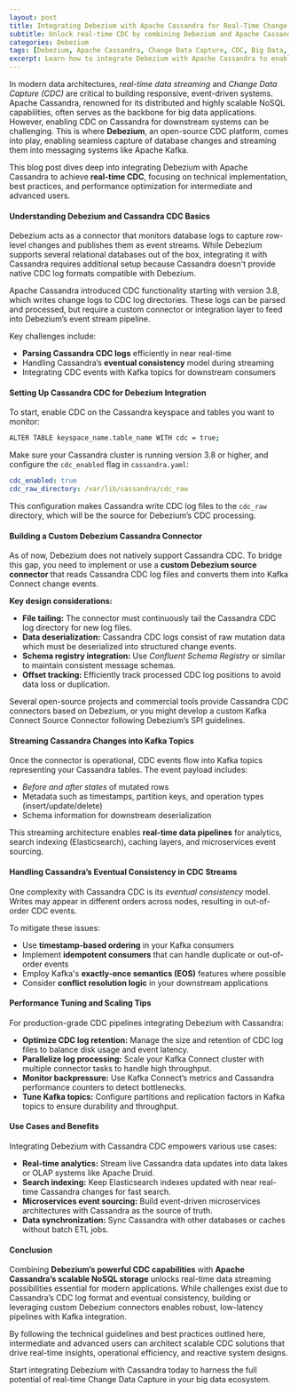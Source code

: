 ```yaml
---
layout: post
title: Integrating Debezium with Apache Cassandra for Real-Time Change Data Capture
subtitle: Unlock real-time CDC by combining Debezium and Apache Cassandra for scalable, low-latency data streaming
categories: Debezium
tags: [Debezium, Apache Cassandra, Change Data Capture, CDC, Big Data, Kafka, Real-Time Data, Distributed Systems]
excerpt: Learn how to integrate Debezium with Apache Cassandra to enable real-time change data capture, ensuring scalable and reliable streaming of database changes for advanced data architectures.
---
```

In modern data architectures, *real-time data streaming* and *Change Data Capture (CDC)* are critical to building responsive, event-driven systems. Apache Cassandra, renowned for its distributed and highly scalable NoSQL capabilities, often serves as the backbone for big data applications. However, enabling CDC on Cassandra for downstream systems can be challenging. This is where **Debezium**, an open-source CDC platform, comes into play, enabling seamless capture of database changes and streaming them into messaging systems like Apache Kafka.

This blog post dives deep into integrating Debezium with Apache Cassandra to achieve **real-time CDC**, focusing on technical implementation, best practices, and performance optimization for intermediate and advanced users.

#### Understanding Debezium and Cassandra CDC Basics

Debezium acts as a connector that monitors database logs to capture row-level changes and publishes them as event streams. While Debezium supports several relational databases out of the box, integrating it with Cassandra requires additional setup because Cassandra doesn't provide native CDC log formats compatible with Debezium.

Apache Cassandra introduced CDC functionality starting with version 3.8, which writes change logs to CDC log directories. These logs can be parsed and processed, but require a custom connector or integration layer to feed into Debezium’s event stream pipeline.

Key challenges include:
- **Parsing Cassandra CDC logs** efficiently in near real-time
- Handling Cassandra’s **eventual consistency** model during streaming
- Integrating CDC events with Kafka topics for downstream consumers

#### Setting Up Cassandra CDC for Debezium Integration

To start, enable CDC on the Cassandra keyspace and tables you want to monitor:

```bash
ALTER TABLE keyspace_name.table_name WITH cdc = true;
```

Make sure your Cassandra cluster is running version 3.8 or higher, and configure the `cdc_enabled` flag in `cassandra.yaml`:

```yaml
cdc_enabled: true
cdc_raw_directory: /var/lib/cassandra/cdc_raw
```

This configuration makes Cassandra write CDC log files to the `cdc_raw` directory, which will be the source for Debezium’s CDC processing.

#### Building a Custom Debezium Cassandra Connector

As of now, Debezium does not natively support Cassandra CDC. To bridge this gap, you need to implement or use a **custom Debezium source connector** that reads Cassandra CDC log files and converts them into Kafka Connect change events.

**Key design considerations:**
- **File tailing:** The connector must continuously tail the Cassandra CDC log directory for new log files.
- **Data deserialization:** Cassandra CDC logs consist of raw mutation data which must be deserialized into structured change events.
- **Schema registry integration:** Use *Confluent Schema Registry* or similar to maintain consistent message schemas.
- **Offset tracking:** Efficiently track processed CDC log positions to avoid data loss or duplication.

Several open-source projects and commercial tools provide Cassandra CDC connectors based on Debezium, or you might develop a custom Kafka Connect Source Connector following Debezium’s SPI guidelines.

#### Streaming Cassandra Changes into Kafka Topics

Once the connector is operational, CDC events flow into Kafka topics representing your Cassandra tables. The event payload includes:

- *Before and after states* of mutated rows
- Metadata such as timestamps, partition keys, and operation types (insert/update/delete)
- Schema information for downstream deserialization

This streaming architecture enables **real-time data pipelines** for analytics, search indexing (Elasticsearch), caching layers, and microservices event sourcing.

#### Handling Cassandra’s Eventual Consistency in CDC Streams

One complexity with Cassandra CDC is its *eventual consistency* model. Writes may appear in different orders across nodes, resulting in out-of-order CDC events.

To mitigate these issues:
- Use **timestamp-based ordering** in your Kafka consumers
- Implement **idempotent consumers** that can handle duplicate or out-of-order events
- Employ Kafka's **exactly-once semantics (EOS)** features where possible
- Consider **conflict resolution logic** in your downstream applications

#### Performance Tuning and Scaling Tips

For production-grade CDC pipelines integrating Debezium with Cassandra:

- **Optimize CDC log retention:** Manage the size and retention of CDC log files to balance disk usage and event latency.
- **Parallelize log processing:** Scale your Kafka Connect cluster with multiple connector tasks to handle high throughput.
- **Monitor backpressure:** Use Kafka Connect’s metrics and Cassandra performance counters to detect bottlenecks.
- **Tune Kafka topics:** Configure partitions and replication factors in Kafka topics to ensure durability and throughput.

#### Use Cases and Benefits

Integrating Debezium with Cassandra CDC empowers various use cases:

- **Real-time analytics:** Stream live Cassandra data updates into data lakes or OLAP systems like Apache Druid.
- **Search indexing:** Keep Elasticsearch indexes updated with near real-time Cassandra changes for fast search.
- **Microservices event sourcing:** Build event-driven microservices architectures with Cassandra as the source of truth.
- **Data synchronization:** Sync Cassandra with other databases or caches without batch ETL jobs.

#### Conclusion

Combining **Debezium’s powerful CDC capabilities** with **Apache Cassandra’s scalable NoSQL storage** unlocks real-time data streaming possibilities essential for modern applications. While challenges exist due to Cassandra’s CDC log format and eventual consistency, building or leveraging custom Debezium connectors enables robust, low-latency pipelines with Kafka integration.

By following the technical guidelines and best practices outlined here, intermediate and advanced users can architect scalable CDC solutions that drive real-time insights, operational efficiency, and reactive system designs.

Start integrating Debezium with Cassandra today to harness the full potential of real-time Change Data Capture in your big data ecosystem.
